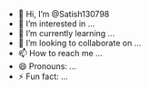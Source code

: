- 👋 Hi, I’m @Satish130798
- 👀 I’m interested in ...
- 🌱 I’m currently learning ...
- 💞️ I’m looking to collaborate on ...
- 📫 How to reach me ...
- 😄 Pronouns: ...
- ⚡ Fun fact: ...

<!---
Satish130798/Satish130798 is a ✨ special ✨ repository because its `README.md` (this file) appears on your GitHub profile.
You can click the Preview link to take a look at your changes
--

AWS_SECRET_ACCESS_KEY = AKIAUNYJZMKO7VMRKNU3
